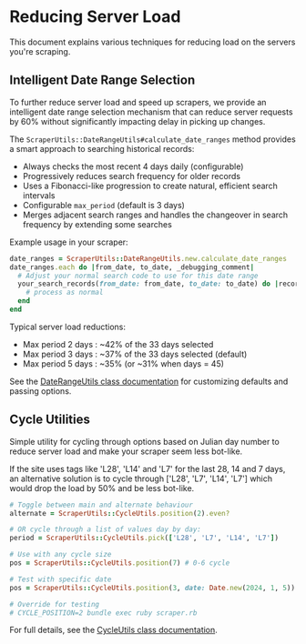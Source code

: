 # Reducing Server Load

This document explains various techniques for reducing load on the servers you're scraping.

## Intelligent Date Range Selection

To further reduce server load and speed up scrapers, we provide an intelligent date range selection mechanism
that can reduce server requests by 60% without significantly impacting delay in picking up changes.

The `ScraperUtils::DateRangeUtils#calculate_date_ranges` method provides a smart approach to searching historical
records:

- Always checks the most recent 4 days daily (configurable)
- Progressively reduces search frequency for older records
- Uses a Fibonacci-like progression to create natural, efficient search intervals
- Configurable `max_period` (default is 3 days)
- Merges adjacent search ranges and handles the changeover in search frequency by extending some searches

Example usage in your scraper:

```ruby
date_ranges = ScraperUtils::DateRangeUtils.new.calculate_date_ranges
date_ranges.each do |from_date, to_date, _debugging_comment|
  # Adjust your normal search code to use for this date range
  your_search_records(from_date: from_date, to_date: to_date) do |record|
    # process as normal
  end
end
```

Typical server load reductions:

* Max period 2 days : ~42% of the 33 days selected
* Max period 3 days : ~37% of the 33 days selected (default)
* Max period 5 days : ~35% (or ~31% when days = 45)

See the [DateRangeUtils class documentation](https://rubydoc.info/gems/scraper_utils/ScraperUtils/DateRangeUtils) for customizing defaults and passing options.

## Cycle Utilities

Simple utility for cycling through options based on Julian day number to reduce server load and make your scraper seem less bot-like.

If the site uses tags like 'L28', 'L14' and 'L7' for the last 28, 14 and 7 days, an alternative solution
is to cycle through ['L28', 'L7', 'L14', 'L7'] which would drop the load by 50% and be less bot-like.

```ruby
# Toggle between main and alternate behaviour
alternate = ScraperUtils::CycleUtils.position(2).even?

# OR cycle through a list of values day by day:
period = ScraperUtils::CycleUtils.pick(['L28', 'L7', 'L14', 'L7'])

# Use with any cycle size
pos = ScraperUtils::CycleUtils.position(7) # 0-6 cycle

# Test with specific date
pos = ScraperUtils::CycleUtils.position(3, date: Date.new(2024, 1, 5))

# Override for testing
# CYCLE_POSITION=2 bundle exec ruby scraper.rb
```

For full details, see the [CycleUtils class documentation](https://rubydoc.info/gems/scraper_utils/ScraperUtils/CycleUtils).
